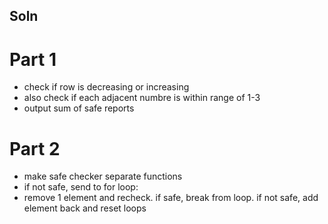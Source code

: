 ## Soln
# Part 1
- check if row is decreasing or increasing
- also check if each adjacent numbre is within range of 1-3
- output sum of safe reports

# Part 2
- make safe checker separate functions
- if not safe, send to for loop:
- remove 1 element and recheck. if safe, break from loop. if not safe, add element back and reset loops